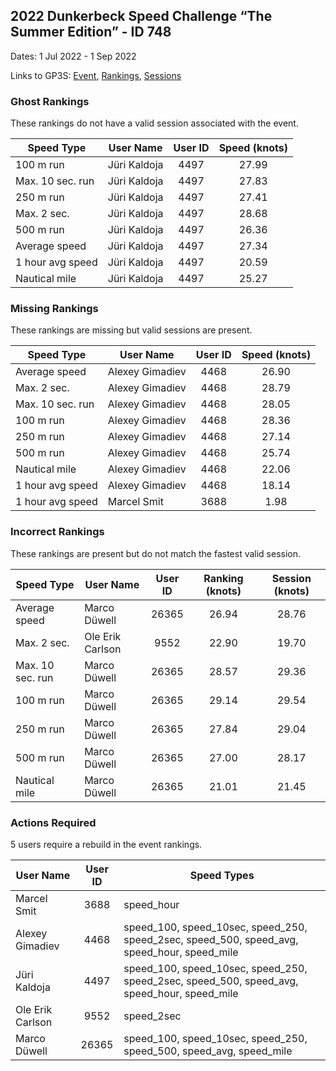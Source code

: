 ## 2022 Dunkerbeck Speed Challenge “The Summer Edition” - ID 748

Dates: 1 Jul 2022 - 1 Sep 2022

Links to GP3S: [Event](https://www.gps-speedsurfing.com/default.aspx?mnu=event&val=748), [Rankings](https://www.gps-speedsurfing.com/default.aspx?mnu=eventranking&val=748), [Sessions](https://www.gps-speedsurfing.com/default.aspx?mnu=eventsessions&val=748)

### Ghost Rankings

These rankings do not have a valid session associated with the event.

| Speed Type | User Name | User ID | Speed (knots) |
| ---------- | --------- | :-----: | :-----------: |
| 100 m run | Jüri Kaldoja | 4497 | 27.99 |
| Max. 10 sec. run | Jüri Kaldoja | 4497 | 27.83 |
| 250 m run | Jüri Kaldoja | 4497 | 27.41 |
| Max. 2 sec. | Jüri Kaldoja | 4497 | 28.68 |
| 500 m run | Jüri Kaldoja | 4497 | 26.36 |
| Average speed | Jüri Kaldoja | 4497 | 27.34 |
| 1 hour avg speed | Jüri Kaldoja | 4497 | 20.59 |
| Nautical mile | Jüri Kaldoja | 4497 | 25.27 |

### Missing Rankings

These rankings are missing but valid sessions are present.

| Speed Type | User Name | User ID | Speed (knots) |
| ---------- | --------- | :-----: | :-----------: |
| Average speed | Alexey Gimadiev | 4468 | 26.90 |
| Max. 2 sec. | Alexey Gimadiev | 4468 | 28.79 |
| Max. 10 sec. run | Alexey Gimadiev | 4468 | 28.05 |
| 100 m run | Alexey Gimadiev | 4468 | 28.36 |
| 250 m run | Alexey Gimadiev | 4468 | 27.14 |
| 500 m run | Alexey Gimadiev | 4468 | 25.74 |
| Nautical mile | Alexey Gimadiev | 4468 | 22.06 |
| 1 hour avg speed | Alexey Gimadiev | 4468 | 18.14 |
| 1 hour avg speed | Marcel Smit | 3688 | 1.98 |

### Incorrect Rankings

These rankings are present but do not match the fastest valid session.

| Speed Type | User Name | User ID | Ranking (knots) | Session (knots) |
| ---------- | --------- | :-----: | :-------------: | :-------------: |
| Average speed | Marco Düwell | 26365 | 26.94 | 28.76 |
| Max. 2 sec. | Ole Erik Carlson | 9552 | 22.90 | 19.70 |
| Max. 10 sec. run | Marco Düwell | 26365 | 28.57 | 29.36 |
| 100 m run | Marco Düwell | 26365 | 29.14 | 29.54 |
| 250 m run | Marco Düwell | 26365 | 27.84 | 29.04 |
| 500 m run | Marco Düwell | 26365 | 27.00 | 28.17 |
| Nautical mile | Marco Düwell | 26365 | 21.01 | 21.45 |

### Actions Required

5 users require a rebuild in the event rankings.

| User Name | User ID | Speed Types |
| --------- | :-----: | ----------- |
| Marcel Smit | 3688 | speed_hour |
| Alexey Gimadiev | 4468 | speed_100, speed_10sec, speed_250, speed_2sec, speed_500, speed_avg, speed_hour, speed_mile |
| Jüri Kaldoja | 4497 | speed_100, speed_10sec, speed_250, speed_2sec, speed_500, speed_avg, speed_hour, speed_mile |
| Ole Erik Carlson | 9552 | speed_2sec |
| Marco Düwell | 26365 | speed_100, speed_10sec, speed_250, speed_500, speed_avg, speed_mile |
